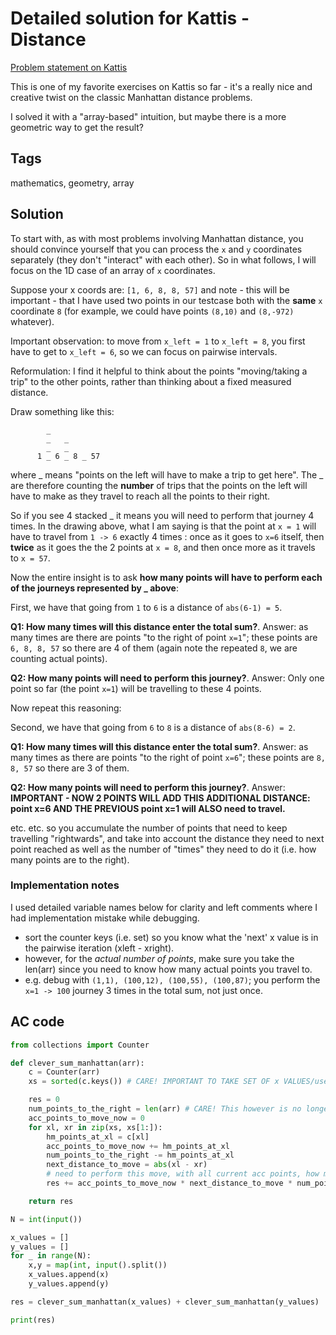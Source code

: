 # Detailed solution for Kattis - Distance

[Problem statement on Kattis](https://open.kattis.com/problems/distance)

This is one of my favorite exercises on Kattis so far - it's a really nice and creative twist on the classic Manhattan distance problems.

I solved it with a "array-based" intuition, but maybe there is a more geometric way to get the result?

## Tags

mathematics, geometry, array

## Solution

To start with, as with most problems involving Manhattan distance, you should convince yourself that you can process the `x` and `y` coordinates separately (they don't "interact" with each other). So in what follows, I will focus on the 1D case of an array of `x` coordinates.

Suppose your x coords are: `[1, 6, 8, 8, 57]` and note - this will be important - that I have used two points in our testcase both with the **same** `x` coordinate `8` (for example, we could have points `(8,10)` and `(8,-972)` whatever).

Important observation: to move from `x_left = 1` to `x_left = 8`, you first have to get to `x_left = 6`, so we can focus on pairwise intervals.

Reformulation: I find it helpful to think about the points "moving/taking a trip" to the other points, rather than thinking about a fixed measured distance.

Draw something like this:

```
        _
        _   _
        _   _   
      1 _ 6 _ 8 _ 57
```

where _ means "points on the left will have to make a trip to get here". The _ are therefore counting the **number** of trips that the points on the left will have to make as they travel to reach all the points to their right.

So if you see 4 stacked _ it means you will need to perform that journey 4 times. In the drawing above, what I am saying is that the point at `x = 1` will have to travel from `1 -> 6` exactly 4 times : once as it goes to `x=6` itself, then **twice** as it goes the the 2 points at `x = 8`, and then once more as it travels to `x = 57`.

Now the entire insight is to ask **how many points will have to perform each of the journeys represented by _ above**:

First, we have that going from `1` to `6` is a distance of `abs(6-1) = 5`.

**Q1: How many times will this distance enter the total sum?**. Answer: as many times are there are points "to the right of point `x=1`"; these points are `6, 8, 8, 57` so there are 4 of them (again note the repeated `8`, we are counting actual points).

**Q2: How many points will need to perform this journey?**. Answer: Only one point so far (the point `x=1`) will be travelling to these 4 points.

Now repeat this reasoning:

Second, we have that going from `6` to `8` is a distance of `abs(8-6) = 2`.

**Q1: How many times will this distance enter the total sum?**. Answer: as many times as there are points "to the right of point `x=6`"; these points are `8, 8, 57` so there are 3 of them.

**Q2: How many points will need to perform this journey?**. Answer: **IMPORTANT - NOW 2 POINTS WILL ADD THIS ADDITIONAL DISTANCE: point x=6 AND THE PREVIOUS point x=1 will ALSO need to travel.**

etc. etc. so you accumulate the number of points that need to keep travelling "rightwards", and take into account the distance they need to next point reached as well as the number of "times" they need to do it (i.e. how many points are to the right).


### Implementation notes

I used detailed variable names below for clarity and left comments where I had implementation mistake while debugging.

- sort the counter keys (i.e. set) so you know what the 'next' x value is in the pairwise iteration (xleft - xright).
- however, for the *actual number of points*, make sure you take the len(arr) since you need to know how many actual points you travel to.
- e.g. debug with `(1,1), (100,12), (100,55), (100,87)`; you perform the `x=1 -> 100` journey 3 times in the total sum, not just once.

## AC code

```python
from collections import Counter

def clever_sum_manhattan(arr):
    c = Counter(arr)
    xs = sorted(c.keys()) # CARE! IMPORTANT TO TAKE SET OF x VALUES/use keys() so you only count once the distinct possible x values

    res = 0
    num_points_to_the_right = len(arr) # CARE! This however is no longer the distinct x values, but rather the ACTUAL NUMBER OF POINTS
    acc_points_to_move_now = 0
    for xl, xr in zip(xs, xs[1:]):
        hm_points_at_xl = c[xl]
        acc_points_to_move_now += hm_points_at_xl
        num_points_to_the_right -= hm_points_at_xl
        next_distance_to_move = abs(xl - xr)
        # need to perform this move, with all current acc points, how many times? ans: as many times as there are points to the right
        res += acc_points_to_move_now * next_distance_to_move * num_points_to_the_right

    return res

N = int(input())

x_values = []
y_values = []
for _ in range(N):
    x,y = map(int, input().split())
    x_values.append(x)
    y_values.append(y)

res = clever_sum_manhattan(x_values) + clever_sum_manhattan(y_values)

print(res)
```